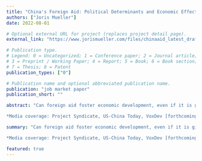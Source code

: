 ```yaml
---
title: "China's Foreign Aid: Political Determinants and Economic Effects"
authors: ["Joris Mueller"]
date: 2022-08-01

# Optional external URL for project (replaces project detail page).
external_link: "https://www.jorismueller.com/files/chinaaid_latest_draft.pdf"

# Publication type.
# Legend: 0 = Uncategorized; 1 = Conference paper; 2 = Journal article;
# 3 = Preprint / Working Paper; 4 = Report; 5 = Book; 6 = Book section;
# 7 = Thesis; 8 = Patent
publication_types: ["0"]

# Publication name and optional abbreviated publication name.
publication: "job market paper"
publication_short: ""

abstract: "Can foreign aid foster economic development, even if it is given to satisfy the objectives of the donor country? I study this highly debated question in the context of Chinese infrastructure aid, which has received much attention from policymakers. I link project-level aid data with administrative firm-level data from China to identify political determinants and economic consequences of Chinese aid. I document that when there is labor unrest in a Chinese prefecture, contracts for aid projects are allocated to state-owned firms in the prefecture, and employment by these firms increases. Connections between these firms and other countries mean that China's response to domestic unrest affects the allocation of Chinese aid projects to recipient countries. I exploit this variation to develop a novel instrument for identifying the causal effects of Chinese aid on recipients. I find large positive effects on GDP, consumption and employment. <br/>

*Media coverage: Project Syndicate, US-China Today, VoxDev [forthcoming]*"

summary: "Can foreign aid foster economic development, even if it is given to satisfy the objectives of the donor country? I study this highly debated question in the context of Chinese infrastructure aid, which has received much attention from policymakers. I link project-level aid data with administrative firm-level data from China to identify political determinants and economic consequences of Chinese aid. I document that when there is labor unrest in a Chinese prefecture, contracts for aid projects are allocated to state-owned firms in the prefecture, and employment by these firms increases. Connections between these firms and other countries mean that China's response to domestic unrest affects the allocation of Chinese aid projects to recipient countries. I exploit this variation to develop a novel instrument for identifying the causal effects of Chinese aid on recipients. I find large positive effects on GDP, consumption and employment. <br/>

*Media coverage: Project Syndicate, US-China Today, VoxDev [forthcoming]*"

featured: true
---
```

